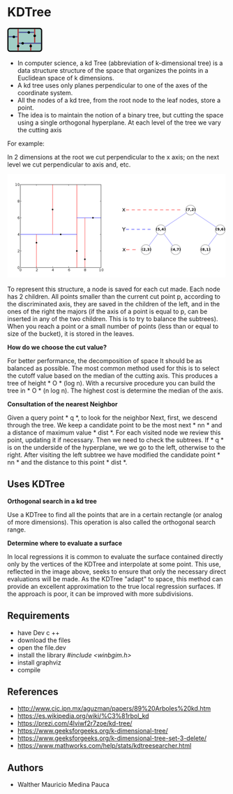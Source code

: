 **KDTree**
======

![IMAGE](https://github.com/iMawe/EstructuraDatos/blob/master/K-D%20Tree/Files/kdtree.png?raw=true)

- In computer science, a kd Tree (abbreviation of k-dimensional tree) is a data structure structure of the space that organizes the points in a Euclidean space of k dimensions.
- A kd tree uses only planes perpendicular to one of the axes of the coordinate system.
- All the nodes of a kd tree, from the root node to the leaf nodes, store a point.
- The idea is to maintain the notion of a binary tree, but cutting the space using a single orthogonal hyperplane. At each level of the tree we vary the cutting axis

For example:

In 2 dimensions at the root we cut perpendicular to the x axis; on the next level we cut perpendicular to
axis and, etc.

![IMAGE](https://github.com/iMawe/EstructuraDatos/blob/master/K-D%20Tree/Files/kdtree2.png?raw=true)

To represent this structure, a node is saved for each cut made. Each node has 2
children. All points smaller than the current cut point p, according to the discriminated axis,
they are saved in the children of the left, and in the ones of the right the majors (if the axis of a point
is equal to p, can be inserted in any of the two children. This is to try to balance the
subtrees). When you reach a point or a small number of points (less than or equal to
size of the bucket), it is stored in the leaves.

**How do we choose the cut value?**

For better performance, the decomposition of space
It should be as balanced as possible. The most common method used for this is to select
the cutoff value based on the median of the cutting axis. This produces a tree of height * O * (log n).
With a recursive procedure you can build the tree in * O * (n log n). The highest cost is
determine the median of the axis.

**Consultation of the nearest Neighbor**

Given a query point * q *, to look for the neighbor
Next, first, we descend through the tree. We keep a candidate point to be the most
next * nn * and a distance of maximum value * dist *. For each visited node we review this point,
updating it if necessary.
Then we need to check the subtrees. If * q * is on the underside of the hyperplane, we
we go to the left, otherwise to the right. After visiting the left subtree
we have modified the candidate point * nn * and the distance to this point * dist *.

##  **Uses KDTree**

**Orthogonal search in a kd tree**

Use a KDTree to find all the points that are in a certain rectangle (or analog of more dimensions). This operation is also called the orthogonal search range.

**Determine where to evaluate a surface**

In local regressions it is common to evaluate the surface contained directly only by the vertices of the KDTree and interpolate at some point. This use, reflected in the image above, seeks to ensure that only the necessary direct evaluations will be made. As the KDTree "adapt" to space, this method can provide an excellent approximation to the true local regression surfaces. If the approach is poor, it can be improved with more subdivisions.

## **Requirements**
- have Dev c ++
- download the files
- open the file.dev
- install the library *#include <winbgim.h>*
- install graphviz
- compile
## **References**

- http://www.cic.ipn.mx/aguzman/papers/89%20Arboles%20kd.htm
- https://es.wikipedia.org/wiki/%C3%81rbol_kd
- https://prezi.com/4lviwf2r7zoe/kd-tree/
- https://www.geeksforgeeks.org/k-dimensional-tree/
- https://www.geeksforgeeks.org/k-dimensional-tree-set-3-delete/
- https://www.mathworks.com/help/stats/kdtreesearcher.html

## **Authors**

- Walther Mauricio Medina Pauca











